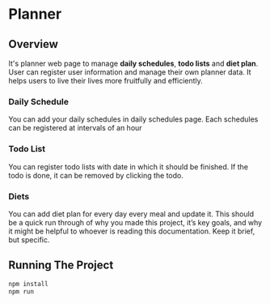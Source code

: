 ﻿# Planner
## Overview
It's planner web page to manage __daily schedules__, __todo lists__ and __diet plan__. User can register user information and manage their own planner data. It helps users to live their lives more fruitfully and efficiently.

### Daily Schedule
You can add your daily schedules in daily schedules page. Each schedules can be registered at intervals of an hour

### Todo List
You can register todo lists with date in which it should be finished. If the todo is done, it can be removed by clicking the todo.

### Diets
You can add diet plan for every day every meal and update it.
This should be a quick run through of why you made this project, it’s key goals, and why it might be helpful to whoever is reading this documentation. Keep it brief, but specific.

## Running The Project
```node.js
npm install
npm run
```

